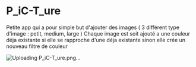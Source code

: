 # P_iC-T_ure

Petite app qui a pour simple but d'ajouter des images ( 3 différent type d'image : petit, medium, large ) 
Chaque image est soit ajouté a une couleur déja existante si elle se rapproche d'une déja existante sinon 
elle crée un nouveau filtre de couleur 

![Uploading P_iC-T_ure.png…]()
